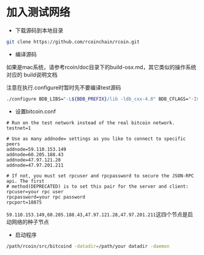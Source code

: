 # 加入测试网络

* 下载源码到本地目录
```bash
git clone https://github.com/rcoinchain/rcoin.git
```

* 编译源码

如果是mac系统，请参考rcoin/doc目录下的build-osx.md，其它类似的操作系统对应的
build说明文档

注意在执行.configure时暂时先不要编译test源码
```bash
./configure BDB_LIBS="-L${BDB_PREFIX}/lib -ldb_cxx-4.8" BDB_CFLAGS="-I${BDB_PREFIX}/include" --without-gui --disable-tests --disable-gui-tests --disable-bench
```

* 设置bitcoin.conf
```
# Run on the test network instead of the real bitcoin network.
testnet=1

# Use as many addnode= settings as you like to connect to specific peers
addnode=59.110.153.149
addnode=60.205.188.43
addnode=47.97.121.28
addnode=47.97.201.211

# If not, you must set rpcuser and rpcpassword to secure the JSON-RPC api. The first
# method(DEPRECATED) is to set this pair for the server and client:
rpcuser=your rpc user
rpcpassword=your rpc password
rpcport=18875
```
```59.110.153.149,60.205.188.43,47.97.121.28,47.97.201.211```这四个节点是启动网络的种子节点

* 启动程序
```bash
/path/rcoin/src/bitcoind -datadir=/path/your datadir -daemon
```